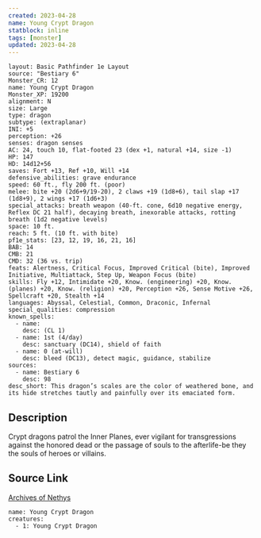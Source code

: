 ```yaml
---
created: 2023-04-28
name: Young Crypt Dragon
statblock: inline
tags: [monster]
updated: 2023-04-28
---
```

```statblock
layout: Basic Pathfinder 1e Layout
source: "Bestiary 6"
Monster_CR: 12
name: Young Crypt Dragon
Monster_XP: 19200
alignment: N
size: Large
type: dragon
subtype: (extraplanar)
INI: +5
perception: +26
senses: dragon senses
AC: 24, touch 10, flat-footed 23 (dex +1, natural +14, size -1)
HP: 147
HD: 14d12+56
saves: Fort +13, Ref +10, Will +14
defensive_abilities: grave endurance
speed: 60 ft., fly 200 ft. (poor)
melee: bite +20 (2d6+9/19-20), 2 claws +19 (1d8+6), tail slap +17 (1d8+9), 2 wings +17 (1d6+3)
special_attacks: breath weapon (40-ft. cone, 6d10 negative energy, Reflex DC 21 half), decaying breath, inexorable attacks, rotting breath (1d2 negative levels)
space: 10 ft.
reach: 5 ft. (10 ft. with bite)
pf1e_stats: [23, 12, 19, 16, 21, 16]
BAB: 14
CMB: 21
CMD: 32 (36 vs. trip)
feats: Alertness, Critical Focus, Improved Critical (bite), Improved Initiative, Multiattack, Step Up, Weapon Focus (bite)
skills: Fly +12, Intimidate +20, Know. (engineering) +20, Know. (planes) +20, Know. (religion) +20, Perception +26, Sense Motive +26, Spellcraft +20, Stealth +14
languages: Abyssal, Celestial, Common, Draconic, Infernal
special_qualities: compression
known_spells:
  - name:
    desc: (CL 1)
  - name: 1st (4/day)
    desc: sanctuary (DC14), shield of faith
  - name: 0 (at-will)
    desc: bleed (DC13), detect magic, guidance, stabilize
sources:
  - name: Bestiary 6
    desc: 98
desc_short: This dragon’s scales are the color of weathered bone, and its hide stretches tautly and painfully over its emaciated form.
```
## Description
Crypt dragons patrol the Inner Planes, ever vigilant for transgressions against the honored dead or the passage of souls to the afterlife-be they the souls of heroes or villains.
## Source Link
[Archives of Nethys](https://aonprd.com/MonsterDisplay.aspx?ItemName=Young%20Crypt%20Dragon)
```encounter-table
name: Young Crypt Dragon
creatures:
  - 1: Young Crypt Dragon
```

